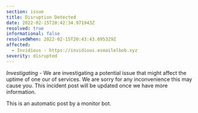 ```yaml
---
section: issue
title: Disruption Detected
date: 2022-02-15T20:42:34.971943Z
resolved: true
informational: false
resolvedWhen: 2022-02-15T20:43:43.695329Z
affected:
  - Invidious - https://invidious.esmailelbob.xyz
severity: disrupted
---
```

*Investigating* - We are investigating a potential issue that might affect the uptime of one our of services. We are sorry for any inconvenience this may cause you. This incident post will be updated once we have more information.

This is an automatic post by a monitor bot.
        